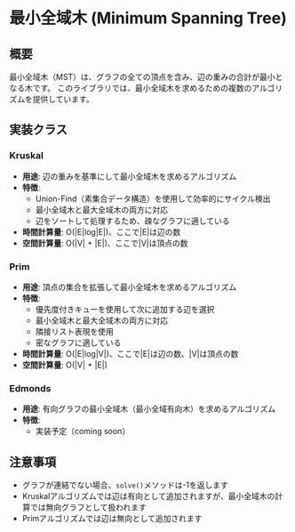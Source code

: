 # 最小全域木 (Minimum Spanning Tree)

## 概要

最小全域木（MST）は、グラフの全ての頂点を含み、辺の重みの合計が最小となる木です。
このライブラリでは、最小全域木を求めるための複数のアルゴリズムを提供しています。

## 実装クラス

### Kruskal

- **用途**: 辺の重みを基準にして最小全域木を求めるアルゴリズム
- **特徴**:
	- Union-Find（素集合データ構造）を使用して効率的にサイクル検出
	- 最小全域木と最大全域木の両方に対応
	- 辺をソートして処理するため、疎なグラフに適している
- **時間計算量**: O(|E|log|E|)、ここで|E|は辺の数
- **空間計算量**: O(|V| + |E|)、ここで|V|は頂点の数

### Prim

- **用途**: 頂点の集合を拡張して最小全域木を求めるアルゴリズム
- **特徴**:
	- 優先度付きキューを使用して次に追加する辺を選択
	- 最小全域木と最大全域木の両方に対応
	- 隣接リスト表現を使用
	- 密なグラフに適している
- **時間計算量**: O(|E|log|V|)、ここで|E|は辺の数、|V|は頂点の数
- **空間計算量**: O(|V| + |E|)

### Edmonds

- **用途**: 有向グラフの最小全域木（最小全域有向木）を求めるアルゴリズム
- **特徴**:
	- 実装予定（coming soon）

## 注意事項

- グラフが連結でない場合、`solve()`メソッドは-1を返します
- Kruskalアルゴリズムでは辺は有向として追加されますが、最小全域木の計算では無向グラフとして扱われます
- Primアルゴリズムでは辺は無向として追加されます